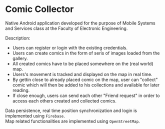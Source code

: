 # Comic Collector

  Native Android application developed for the purpose of Mobile Systems and Services class at the Faculty of Electronic Engineering.
  
Description: 
  - Users can register or login with the existing credentials.
  - Users can create comics in the form of seris of images loaded from the gallery.
  - All created comics have to be placed somewhere on the (real world) map.
  - Users's movement is tracked and displayed on the map in real time.
  - By gettin close to already placed comic on the map, user can "collect" comic 
    which will then be added to his collections and available for later reading. 
  - If close enough, users can send each other "Friend request" in order to access 
    each others created and collected comics. 
    
  Data persistence, real time position synchronization and login is implemented using `Firebase`.  
  Map related functionalities are implemented using `OpenStreetMap`.
